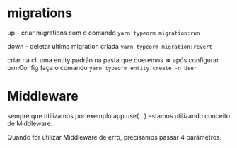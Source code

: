 # migrations

up - criar migrations com o comando ```yarn typeorm migration:run```

down - deletar ultima migration criada ```yarn typeorm migration:revert```

criar na cli uma entity padrão na pasta que queremos => após configurar ormConfig faça o comando ```yarn typeorm entity:create -n User```

# Middleware

sempre que utilizamos por exemplo app.use(...) estamos utilizando conceito de Middleware.


Quando for utilizar Middleware de erro, precisamos passar 4 parâmetros.